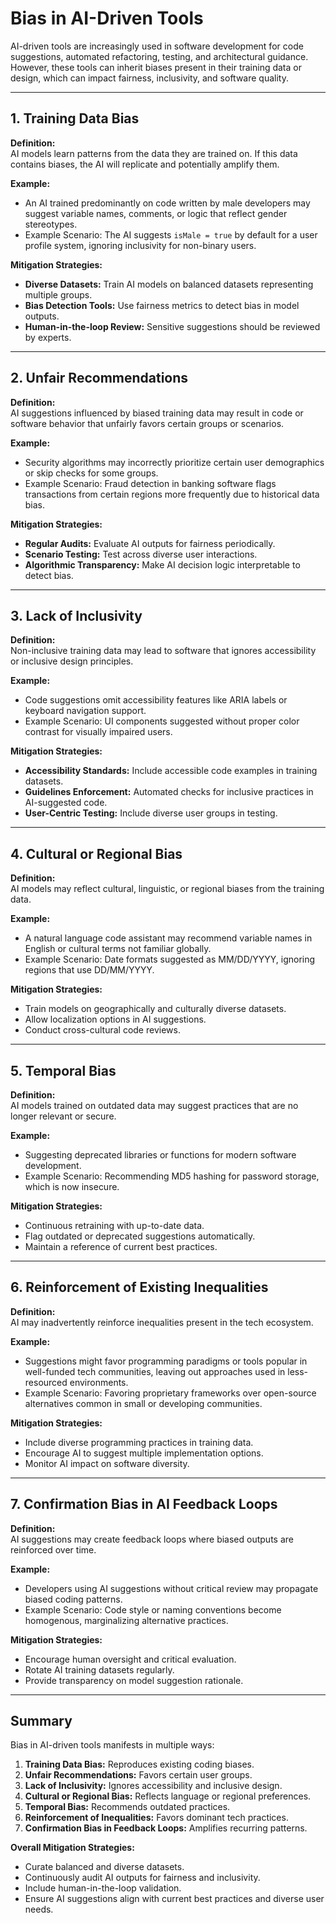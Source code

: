 # Bias in AI-Driven Tools

AI-driven tools are increasingly used in software development for code suggestions, automated refactoring, testing, and architectural guidance. However, these tools can inherit biases present in their training data or design, which can impact fairness, inclusivity, and software quality.

---

## 1. Training Data Bias

**Definition:**  
AI models learn patterns from the data they are trained on. If this data contains biases, the AI will replicate and potentially amplify them.

**Example:**  
- An AI trained predominantly on code written by male developers may suggest variable names, comments, or logic that reflect gender stereotypes.  
- Example Scenario: The AI suggests `isMale = true` by default for a user profile system, ignoring inclusivity for non-binary users.

**Mitigation Strategies:**  
- **Diverse Datasets:** Train AI models on balanced datasets representing multiple groups.  
- **Bias Detection Tools:** Use fairness metrics to detect bias in model outputs.  
- **Human-in-the-loop Review:** Sensitive suggestions should be reviewed by experts.

---

## 2. Unfair Recommendations

**Definition:**  
AI suggestions influenced by biased training data may result in code or software behavior that unfairly favors certain groups or scenarios.

**Example:**  
- Security algorithms may incorrectly prioritize certain user demographics or skip checks for some groups.  
- Example Scenario: Fraud detection in banking software flags transactions from certain regions more frequently due to historical data bias.

**Mitigation Strategies:**  
- **Regular Audits:** Evaluate AI outputs for fairness periodically.  
- **Scenario Testing:** Test across diverse user interactions.  
- **Algorithmic Transparency:** Make AI decision logic interpretable to detect bias.

---

## 3. Lack of Inclusivity

**Definition:**  
Non-inclusive training data may lead to software that ignores accessibility or inclusive design principles.

**Example:**  
- Code suggestions omit accessibility features like ARIA labels or keyboard navigation support.  
- Example Scenario: UI components suggested without proper color contrast for visually impaired users.

**Mitigation Strategies:**  
- **Accessibility Standards:** Include accessible code examples in training datasets.  
- **Guidelines Enforcement:** Automated checks for inclusive practices in AI-suggested code.  
- **User-Centric Testing:** Include diverse user groups in testing.

---

## 4. Cultural or Regional Bias

**Definition:**  
AI models may reflect cultural, linguistic, or regional biases from the training data.

**Example:**  
- A natural language code assistant may recommend variable names in English or cultural terms not familiar globally.  
- Example Scenario: Date formats suggested as MM/DD/YYYY, ignoring regions that use DD/MM/YYYY.

**Mitigation Strategies:**  
- Train models on geographically and culturally diverse datasets.  
- Allow localization options in AI suggestions.  
- Conduct cross-cultural code reviews.

---

## 5. Temporal Bias

**Definition:**  
AI models trained on outdated data may suggest practices that are no longer relevant or secure.

**Example:**  
- Suggesting deprecated libraries or functions for modern software development.  
- Example Scenario: Recommending MD5 hashing for password storage, which is now insecure.

**Mitigation Strategies:**  
- Continuous retraining with up-to-date data.  
- Flag outdated or deprecated suggestions automatically.  
- Maintain a reference of current best practices.

---

## 6. Reinforcement of Existing Inequalities

**Definition:**  
AI may inadvertently reinforce inequalities present in the tech ecosystem.

**Example:**  
- Suggestions might favor programming paradigms or tools popular in well-funded tech communities, leaving out approaches used in less-resourced environments.  
- Example Scenario: Favoring proprietary frameworks over open-source alternatives common in small or developing communities.

**Mitigation Strategies:**  
- Include diverse programming practices in training data.  
- Encourage AI to suggest multiple implementation options.  
- Monitor AI impact on software diversity.

---

## 7. Confirmation Bias in AI Feedback Loops

**Definition:**  
AI suggestions may create feedback loops where biased outputs are reinforced over time.

**Example:**  
- Developers using AI suggestions without critical review may propagate biased coding patterns.  
- Example Scenario: Code style or naming conventions become homogenous, marginalizing alternative practices.

**Mitigation Strategies:**  
- Encourage human oversight and critical evaluation.  
- Rotate AI training datasets regularly.  
- Provide transparency on model suggestion rationale.

---

## Summary

Bias in AI-driven tools manifests in multiple ways:

1. **Training Data Bias:** Reproduces existing coding biases.  
2. **Unfair Recommendations:** Favors certain user groups.  
3. **Lack of Inclusivity:** Ignores accessibility and inclusive design.  
4. **Cultural or Regional Bias:** Reflects language or regional preferences.  
5. **Temporal Bias:** Recommends outdated practices.  
6. **Reinforcement of Inequalities:** Favors dominant tech practices.  
7. **Confirmation Bias in Feedback Loops:** Amplifies recurring patterns.  

**Overall Mitigation Strategies:**  
- Curate balanced and diverse datasets.  
- Continuously audit AI outputs for fairness and inclusivity.  
- Include human-in-the-loop validation.  
- Ensure AI suggestions align with current best practices and diverse user needs.
